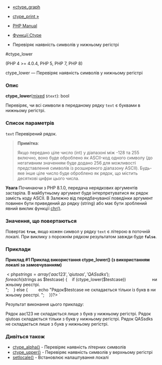 - [«ctype_graph](function.ctype-graph.md)
- [ctype_print »](function.ctype-print.md)

- [PHP Manual](index.md)
- [Функції Ctype](ref.ctype.md)
- Перевіряє наявність символів у нижньому регістрі

#ctype_lower

(PHP 4 \>= 4.0.4, PHP 5, PHP 7, PHP 8)

ctype_lower — Перевіряє наявність символів у нижньому регістрі

### Опис

**ctype_lower**([mixed](language.types.declarations.md#language.types.declarations.mixed)
`$text`): bool

Перевіряє, чи всі символи в переданому рядку `text` є буквами в
нижньому регістрі.

### Список параметрів

`text`
Перевірений рядок.

> **Примітка**:
>
> Якщо передано ціле число (int) у діапазоні між -128 та 255
> включно, воно буде оброблено як ASCII-код одного символу (до
> негативним значенням буде додано 256 для можливості
> представлення символів із розширеного діапазону ASCII). Будь-яке інше
> ціле число буде оброблено як рядок, що містить десяткові цифри
> цього числа.

**Увага**
Починаючи з PHP 8.1.0, передача нерядкових аргументів застаріла. В майбутньому
аргумент буде інтерпретуватися як рядок замість коду ASCII. В
Залежно від передбачуваної поведінки аргумент повинен бути приведений до
рядку (string) або має бути зроблений явний виклик функції
[chr()](function.chr.md).

### Значення, що повертаються

Повертає **`true`**, якщо кожен символ у рядку `text` є
літерою в поточній локалі. При виклику з порожнім рядком
результатом завжди буде **`false`**.

### Приклади

**Приклад #1 Приклад використання **ctype_lower()** (з використанням
локалі за замовчуванням)**

 < php$strings = array('aac123', 'qiutoas', 'QASsdks');foreach ($strings as $testcase) {    if (ctype_lower($testcase))                      нижньому реєстрі.
";    } else {         echo "Рядок$testcase не складається тільки із букв в нижньому реєстрі.
";    }}?> `

Результат виконання цього прикладу:

Рядок aac123 не складається лише з букв у нижньому регістрі.
Рядок qiutoas складається тільки з букв у нижньому регістрі.
Рядок QASsdks не складається лише з букв у нижньому регістрі.

### Дивіться також

- [ctype_alpha()](function.ctype-alpha.md) - Перевіряє наявність
літерних символів
- [ctype_upper()](function.ctype-upper.md) - Перевіряє наявність
символів у верхньому регістрі
- [setlocale()](function.setlocale.md) - Встановлює налаштування
локалі
